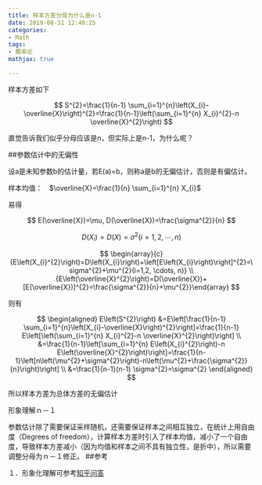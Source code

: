 ```yaml
---
title: 样本方差分母为什么是n-1
date: 2019-08-31 12:40:25
categories:
- Math
tags:
- 概率论
mathjax: true

---
```


样本方差如下

$$
S^{2}=\frac{1}{n-1} \sum_{i=1}^{n}\left(X_{i}-\overline{X}\right)^{2}=\frac{1}{n-1}\left(\sum_{i=1}^{n} X_{i}^{2}-n \overline{X}^{2}\right)
$$

直觉告诉我们似乎分母应该是n，但实际上是n-1，为什么呢？

##参数估计中的无偏性

设a是未知参数b的估计量，若E(a)=b，则称a是b的无偏估计，否则是有偏估计。

样本均值：　$\overline{X}=\frac{1}{n} \sum_{i=1}^{n} X_{i}$

易得

$$
E(\overline{X})=\mu, D(\overline{X})=\frac{\sigma^{2}}{n}
$$

$$
D\left(X_{i}\right)=D(X)=\sigma^{2}(i=1,2, \cdots, n)
$$


$$
\begin{array}{c}{E\left(X_{i}^{2}\right)=D\left(X_{i}\right)+\left[E\left(X_{i}\right)\right]^{2}=\sigma^{2}+\mu^{2}(i=1,2, \cdots, n)} \\ {E\left(\overline{X}^{2}\right)=D(\overline{X})+[E(\overline{X})]^{2}=\frac{\sigma^{2}}{n}+\mu^{2}}\end{array}
$$

则有

$$
\begin{aligned} E\left(S^{2}\right) &=E\left[\frac{1}{n-1} \sum_{i=1}^{n}\left(X_{i}-\overline{X}\right)^{2}\right]=\frac{1}{n-1} E\left[\left(\sum_{i=1}^{n} X_{i}^{2}-n \overline{X}^{2}\right)\right] \\ &=\frac{1}{n-1}\left[\sum_{i=1}^{n} E\left(X_{i}^{2}\right)-n E\left(\overline{X}^{2}\right)\right]=\frac{1}{n-1}\left[n\left(\mu^{2}+\sigma^{2}\right)-n\left(\mu^{2}+\frac{\sigma^{2}}{n}\right)\right] \\ &=\frac{1}{n-1}(n-1) \sigma^{2}=\sigma^{2} \end{aligned}
$$

所以样本方差为总体方差的无偏估计

形象理解ｎ－１

参数估计除了需要保证采样随机，还需要保证样本之间相互独立，在统计上用自由度（Degrees of freedom），计算样本方差时引入了样本均值，减小了一个自由度，导致样本方差减小（因为均值和样本之间不具有独立性，是折中），所以需要调整分母为ｎ－１修正。
##参考

１．形象化理解可参考[知乎问答](https://www.zhihu.com/question/20099757)
